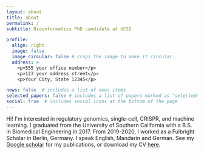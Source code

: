 ```yaml
---
layout: about
title: about
permalink: /
subtitle: Bioinformatics PhD candidate at UCSD

profile:
  align: right
  image: false
  image_circular: false # crops the image to make it circular
  address: > 
    <p>555 your office number</p>
    <p>123 your address street</p>
    <p>Your City, State 12345</p>

news: false  # includes a list of news items
selected_papers: false # includes a list of papers marked as "selected={true}"
social: true  # includes social icons at the bottom of the page
---
```


Hi! I'm interested in regulatory genomics, single-cell, CRISPR, and machine learning. I graduated from the University of Southern California with a B.S. in Biomedical Engineering in 2017. From 2019-2020, I worked as a Fulbright Scholar in Berlin, Germany. I speak English, Mandarin and German. See my [Google scholar](https://scholar.google.com/citations?user=LTBrwvIAAAAJ) for my publications, or download my CV [here](http://127.0.0.1:4000/al-folio/assets/pdf/Resume_Zhou-Jessica.pdf). 

